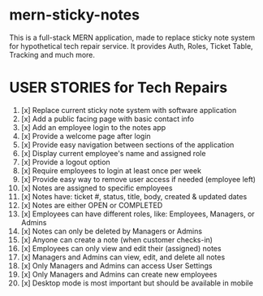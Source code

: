 # mern-sticky-notes

This is a full-stack MERN application, made to replace sticky note system for hypothetical tech repair service. It provides Auth, Roles, Ticket Table, Tracking and much more.

# USER STORIES for Tech Repairs

1. [x] Replace current sticky note system with software application
2. [x] Add a public facing page with basic contact info
3. [x] Add an employee login to the notes app
4. [x] Provide a welcome page after login
5. [x] Provide easy navigation between sections of the application
6. [x] Display current employee's name and assigned role
7. [x] Provide a logout option
8. [x] Require employees to login at least once per week
9. [x] Provide easy way to remove user access if needed (employee left)
10. [x] Notes are assigned to specific employees
11. [x] Notes have: ticket #, status, title, body, created & updated dates
12. [x] Notes are either OPEN or COMPLETED
13. [x] Employees can have different roles, like: Employees, Managers, or Admins
14. [x] Notes can only be deleted by Managers or Admins
15. [x] Anyone can create a note (when customer checks-in)
16. [x] Employees can only view and edit their (assigned) notes
17. [x] Managers and Admins can view, edit, and delete all notes
18. [x] Only Managers and Admins can access User Settings
19. [x] Only Managers and Admins can create new employees
20. [x] Desktop mode is most important but should be available in mobile
